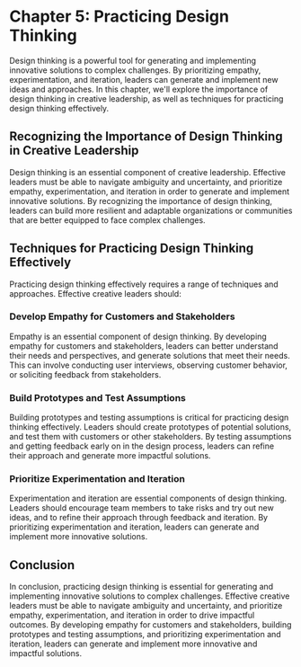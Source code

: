 Chapter 5: Practicing Design Thinking
=====================================

Design thinking is a powerful tool for generating and implementing innovative solutions to complex challenges. By prioritizing empathy, experimentation, and iteration, leaders can generate and implement new ideas and approaches. In this chapter, we'll explore the importance of design thinking in creative leadership, as well as techniques for practicing design thinking effectively.

Recognizing the Importance of Design Thinking in Creative Leadership
--------------------------------------------------------------------

Design thinking is an essential component of creative leadership. Effective leaders must be able to navigate ambiguity and uncertainty, and prioritize empathy, experimentation, and iteration in order to generate and implement innovative solutions. By recognizing the importance of design thinking, leaders can build more resilient and adaptable organizations or communities that are better equipped to face complex challenges.

Techniques for Practicing Design Thinking Effectively
-----------------------------------------------------

Practicing design thinking effectively requires a range of techniques and approaches. Effective creative leaders should:

### Develop Empathy for Customers and Stakeholders

Empathy is an essential component of design thinking. By developing empathy for customers and stakeholders, leaders can better understand their needs and perspectives, and generate solutions that meet their needs. This can involve conducting user interviews, observing customer behavior, or soliciting feedback from stakeholders.

### Build Prototypes and Test Assumptions

Building prototypes and testing assumptions is critical for practicing design thinking effectively. Leaders should create prototypes of potential solutions, and test them with customers or other stakeholders. By testing assumptions and getting feedback early on in the design process, leaders can refine their approach and generate more impactful solutions.

### Prioritize Experimentation and Iteration

Experimentation and iteration are essential components of design thinking. Leaders should encourage team members to take risks and try out new ideas, and to refine their approach through feedback and iteration. By prioritizing experimentation and iteration, leaders can generate and implement more innovative solutions.

Conclusion
----------

In conclusion, practicing design thinking is essential for generating and implementing innovative solutions to complex challenges. Effective creative leaders must be able to navigate ambiguity and uncertainty, and prioritize empathy, experimentation, and iteration in order to drive impactful outcomes. By developing empathy for customers and stakeholders, building prototypes and testing assumptions, and prioritizing experimentation and iteration, leaders can generate and implement more innovative and impactful solutions.
